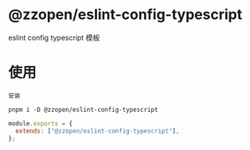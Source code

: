# @zzopen/eslint-config-typescript
eslint config typescript 模板

# 使用
```shell
安装

pnpm i -D @zzopen/eslint-config-typescript
```

```js
module.exports = {
  extends: ["@zzopen/eslint-config-typescript"],
};
```
